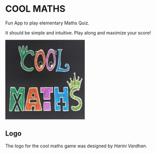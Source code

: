# COOL MATHS

Fun App to play elementary Maths Quiz.

It should be simple and intuitive. 
Play along and maximize your score!


<img src="https://github.com/orsenthil/coolmaths/blob/main/logos/cool-maths-black.jpg" width=250 height=250>


## Logo

The logo for the cool maths game was designed by *Harini Vardhan*.
